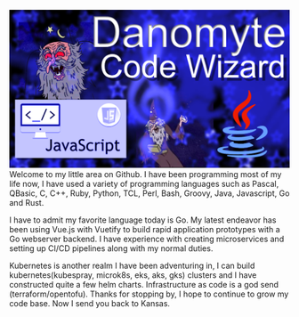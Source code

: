 ![banner](https://github.com/abarbaneld/abarbaneld/blob/master/banner.png)
Welcome to my little area on Github. I have been programming most of my life now, I have used a variety of programming languages such as Pascal, QBasic, C, C++, Ruby, Python, TCL, Perl, Bash, Groovy, Java, Javascript, Go and Rust.
  
I have to admit my favorite language today is Go. My latest endeavor has been using Vue.js with Vuetify to build rapid application prototypes with a Go webserver backend. I have experience with creating microservices and setting up CI/CD pipelines along with my normal duties.
  
Kubernetes is another realm I have been adventuring in, I can build kubernetes(kubespray, microk8s, eks, aks, gks) clusters and I have constructed quite a few helm charts. Infrastructure as code is a god send (terraform/opentofu). Thanks for stopping by, I hope to continue to grow my code base. Now I send you back to Kansas.

<!--
**abarbaneld/abarbaneld** is a ✨ _special_ ✨ repository because its `README.md` (this file) appears on your GitHub profile.

Here are some ideas to get you started:

- 🔭 I’m currently working on my website www.fluidt.dev
- 🌱 I’m currently learning how to draw on the computer.
- 👯 I’m looking to collaborate on my Adventure Game.
- 🤔 I’m looking for help with agency.
- 💬 Ask me about Javascript.
- 📫 How to reach me: abarbaneld@fluidt.dev
- ⚡ Fun fact: I like to code.
-->
